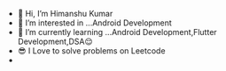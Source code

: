 - 👋 Hi, I’m Himanshu Kumar
- 👀 I’m interested in ...Android Development
- 🌱 I’m currently learning ...Android Development,Flutter Development,DSA😌
- 😎 I Love to solve problems on Leetcode
-

<!---
hkad-102/hkad-102 is a ✨ special ✨ repository because its `README.md` (this file) appears on your GitHub profile.
You can click the Preview link to take a look at your changes.
--->
